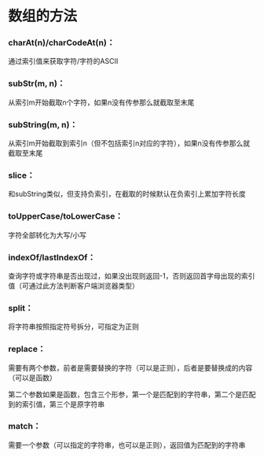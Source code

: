 # 数组的方法

### charAt(n)/charCodeAt(n)：

通过索引值来获取字符/字符的ASCII

### subStr(m, n)：

从索引m开始截取n个字符，如果n没有传参那么就截取至末尾

### subString(m, n)：

从索引m开始截取到索引n（但不包括索引n对应的字符），如果n没有传参那么就截取至末尾

### slice：

和subString类似，但支持负索引，在截取的时候默认在负索引上累加字符长度

### toUpperCase/toLowerCase：

字符全部转化为大写/小写

### indexOf/lastIndexOf：

查询字符或字符串是否出现过，如果没出现则返回-1，否则返回首字母出现的索引值（可通过此方法判断客户端浏览器类型）

### split：

将字符串按照指定符号拆分，可指定为正则

### replace：

需要有两个参数，前者是需要替换的字符（可以是正则），后者是要替换成的内容（可以是函数）

第二个参数如果是函数，包含三个形参，第一个是匹配到的字符串，第二个是匹配到的索引值，第三个是原字符串

### match：

需要一个参数（可以指定的字符串，也可以是正则），返回值为匹配到的字符串